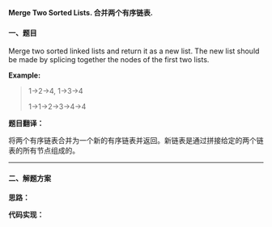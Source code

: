 **Merge Two Sorted Lists. 合并两个有序链表.**

#### 一、题目

Merge two sorted linked lists and return it as a new list. The new list should be made by splicing together the nodes of the first two lists.

**Example:**
> 1->2->4, 1->3->4
>
> 1->1->2->3->4->4

**题目翻译：**

将两个有序链表合并为一个新的有序链表并返回。新链表是通过拼接给定的两个链表的所有节点组成的。

---

#### 二、解题方案

**思路：**


**代码实现：**

```

```
